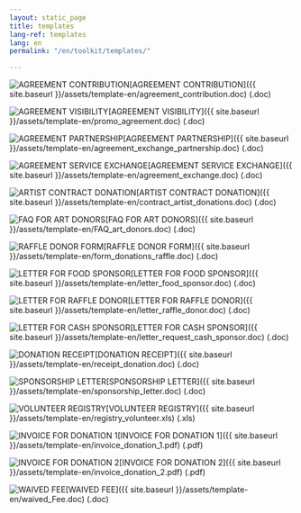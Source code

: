 ```yaml
---
layout: static_page
title: templates
lang-ref: templates
lang: en
permalink: "/en/toolkit/templates/"

---
```

<img class="doc" src="{{ site.baseurl }}/assets/img/archive.svg" alt="AGREEMENT CONTRIBUTION"/>[AGREEMENT CONTRIBUTION]({{ site.baseurl }}/assets/template-en/agreement_contribution.doc) (.doc)

<img class="doc" src="{{ site.baseurl }}/assets/img/archive.svg" alt="AGREEMENT VISIBILITY"/>[AGREEMENT VISIBILITY]({{ site.baseurl }}/assets/template-en/promo_agreement.doc) (.doc)

<img class="doc" src="{{ site.baseurl }}/assets/img/archive.svg" alt="AGREEMENT PARTNERSHIP"/>[AGREEMENT PARTNERSHIP]({{ site.baseurl }}/assets/template-en/agreement_exchange_partnership.doc) (.doc)

<img class="doc" src="{{ site.baseurl }}/assets/img/archive.svg" alt="AGREEMENT SERVICE EXCHANGE"/>[AGREEMENT SERVICE EXCHANGE]({{ site.baseurl }}/assets/template-en/agreement_exchange.doc) (.doc)

<img class="doc" src="{{ site.baseurl }}/assets/img/archive.svg" alt="ARTIST CONTRACT DONATION"/>[ARTIST CONTRACT DONATION]({{ site.baseurl }}/assets/template-en/contract_artist_donations.doc) (.doc)

<img class="doc" src="{{ site.baseurl }}/assets/img/archive.svg" alt="FAQ FOR ART DONORS"/>[FAQ FOR ART DONORS]({{ site.baseurl }}/assets/template-en/FAQ_art_donors.doc) (.doc)

<img class="doc" src="{{ site.baseurl }}/assets/img/archive.svg" alt="RAFFLE DONOR FORM"/>[RAFFLE DONOR FORM]({{ site.baseurl }}/assets/template-en/form_donations_raffle.doc) (.doc)

<img class="doc" src="{{ site.baseurl }}/assets/img/archive.svg" alt="LETTER FOR FOOD SPONSOR"/>[LETTER FOR FOOD SPONSOR]({{ site.baseurl }}/assets/template-en/letter_food_sponsor.doc) (.doc)

<img class="doc" src="{{ site.baseurl }}/assets/img/archive.svg" alt="LETTER FOR RAFFLE DONOR"/>[LETTER FOR RAFFLE DONOR]({{ site.baseurl }}/assets/template-en/letter_raffle_donor.doc) (.doc)

<img class="doc" src="{{ site.baseurl }}/assets/img/archive.svg" alt="LETTER FOR CASH SPONSOR"/>[LETTER FOR CASH SPONSOR]({{ site.baseurl }}/assets/template-en/letter_request_cash_sponsor.doc) (.doc)

<img class="doc" src="{{ site.baseurl }}/assets/img/archive.svg" alt="DONATION RECEIPT"/>[DONATION RECEIPT]({{ site.baseurl }}/assets/template-en/receipt_donation.doc) (.doc)

<img class="doc" src="{{ site.baseurl }}/assets/img/archive.svg" alt="SPONSORSHIP LETTER"/>[SPONSORSHIP LETTER]({{ site.baseurl }}/assets/template-en/sponsorship_letter.doc) (.doc)

<img class="doc" src="{{ site.baseurl }}/assets/img/archive.svg" alt="VOLUNTEER REGISTRY"/>[VOLUNTEER REGISTRY]({{ site.baseurl }}/assets/template-en/registry_volunteer.xls) (.xls)

<img class="doc" src="{{ site.baseurl }}/assets/img/archive.svg" alt="INVOICE FOR DONATION 1"/>[INVOICE FOR DONATION 1]({{ site.baseurl }}/assets/template-en/invoice_donation_1.pdf) (.pdf)

<img class="doc" src="{{ site.baseurl }}/assets/img/archive.svg" alt="INVOICE FOR DONATION 2"/>[INVOICE FOR DONATION 2]({{ site.baseurl }}/assets/template-en/invoice_donation_2.pdf) (.pdf)

<img class="doc" src="{{ site.baseurl }}/assets/img/archive.svg" alt="WAIVED FEE"/>[WAIVED FEE]({{ site.baseurl }}/assets/template-en/waived_Fee.doc) (.doc)
